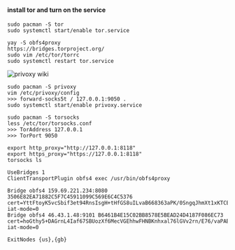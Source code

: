 
#### install tor and turn on the service
```
sudo pacman -S tor
sudo systemctl start/enable tor.service
```




```
yay -S obfs4proxy
https://bridges.torproject.org/
sudo vim /etc/tor/torrc
sudo systemctl restart tor.service
```



![privoxy wiki ](https://wiki.archlinux.org/title/Privoxy)

```
sudo pacman -S privoxy
vim /etc/privoxy/config
>>> forward-socks5t / 127.0.0.1:9050 .
sudo systemctl start/enable privoxy.service
```



```
sudo pacman -S torsocks
less /etc/tor/torsocks.conf
>>> TorAddress 127.0.0.1
>>> TorPort 9050
```



```
export http_proxy="http://127.0.0.1:8118"
export https_proxy="https://127.0.0.1:8118"
torsocks ls
```




```
UseBridges 1
ClientTransportPlugin obfs4 exec /usr/bin/obfs4proxy

Bridge obfs4 159.69.221.234:8080 3506E82EA71882C5F7C45911099C569E6C4C5376 cert=YttFtoyK5vcSbif3et94RnsIsgH+tHfGS8uILvaB668363aPK/0SngqJhmXt1xKTCE4Jcw iat-mode=0
Bridge obfs4 46.43.1.48:9101 B6461B4E15C02BB8578E5BEAD24D4187F086EC73 cert=hoGthy5+DAGrnL4Iaf67SBUozXf6MecVGEhhwFHNBKnhxal76lGVv2rn/E76/vaPAB3pAA iat-mode=0

ExitNodes {us},{gb}
```
